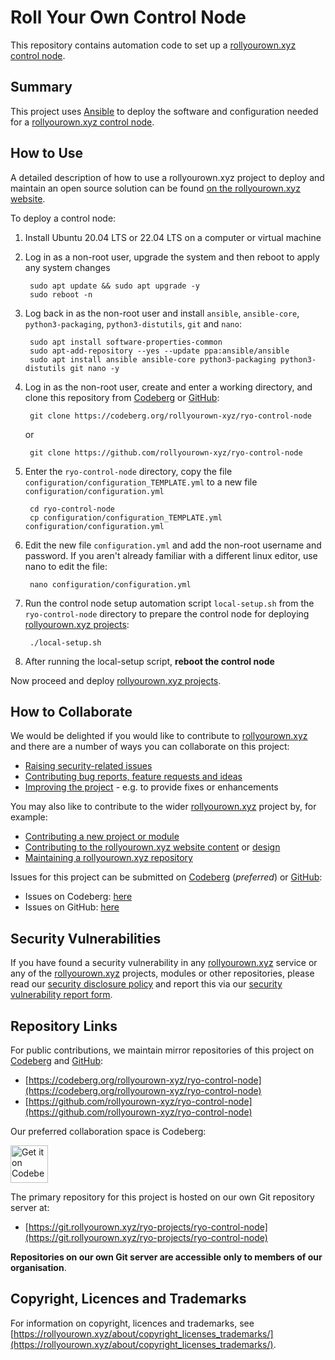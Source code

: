 <!--
SPDX-FileCopyrightText: 2022 Wilfred Nicoll <xyzroller@rollyourown.xyz>
SPDX-License-Identifier: CC-BY-SA-4.0
-->

# Roll Your Own Control Node

This repository contains automation code to set up a [rollyourown.xyz](https://rollyourown.xyz) [control node](https://rollyourown.xyz/rollyourown/how_to_use/control_node/).

## Summary

This project uses [Ansible](https://www.ansible.com/) to deploy the software and configuration needed for a [rollyourown.xyz control node](https://rollyourown.xyz/rollyourown/how_to_use/control_node/).

## How to Use

A detailed description of how to use a rollyourown.xyz project to deploy and maintain an open source solution can be found [on the rollyourown.xyz website](https://rollyourown.xyz/rollyourown/how_to_use/).

To deploy a control node:

1. Install Ubuntu 20.04 LTS or 22.04 LTS on a computer or virtual machine

2. Log in as a non-root user, upgrade the system and then reboot to apply any system changes

        sudo apt update && sudo apt upgrade -y
        sudo reboot -n

3. Log back in as the non-root user and install `ansible`, `ansible-core`, `python3-packaging`, `python3-distutils`, `git` and `nano`:

        sudo apt install software-properties-common
        sudo apt-add-repository --yes --update ppa:ansible/ansible
        sudo apt install ansible ansible-core python3-packaging python3-distutils git nano -y

4. Log in as the non-root user, create and enter a working directory, and clone this repository from [Codeberg](https://codeberg.org) or [GitHub](https://github.com):

        git clone https://codeberg.org/rollyourown-xyz/ryo-control-node

    or

        git clone https://github.com/rollyourown-xyz/ryo-control-node

5. Enter the `ryo-control-node` directory, copy the file `configuration/configuration_TEMPLATE.yml` to a new file `configuration/configuration.yml`

        cd ryo-control-node
        cp configuration/configuration_TEMPLATE.yml configuration/configuration.yml

6. Edit the new file `configuration.yml` and add the non-root username and password. If you aren't already familiar with a different linux editor, use nano to edit the file:

        nano configuration/configuration.yml

7. Run the control node setup automation script `local-setup.sh` from the `ryo-control-node` directory to prepare the control node for deploying [rollyourown.xyz projects](https://rollyourown.xyz/rollyourown/projects/):

        ./local-setup.sh

8. After running the local-setup script, **reboot the control node**

Now proceed and deploy [rollyourown.xyz projects](https://rollyourown.xyz/rollyourown/projects/).

## How to Collaborate

We would be delighted if you would like to contribute to [rollyourown.xyz](https://rollyourown.xyz) and there are a number of ways you can collaborate on this project:

- [Raising security-related issues](https://rollyourown.xyz/collaborate/security_vulnerabilities/)
- [Contributing bug reports, feature requests and ideas](https://rollyourown.xyz/collaborate/bug_reports_feature_requests_ideas/)
- [Improving the project](https://rollyourown.xyz/collaborate/existing_projects_and_modules/) - e.g. to provide fixes or enhancements

You may also like to contribute to the wider [rollyourown.xyz](https://rollyourown.xyz/) project by, for example:

- [Contributing a new project or module](https://rollyourown.xyz/collaborate/new_projects_and_modules/)
- [Contributing to the rollyourown.xyz website content](https://rollyourown.xyz/collaborate/website_content/) or [design](https://rollyourown.xyz/collaborate/website_design/)
- [Maintaining a rollyourown.xyz repository](https://rollyourown.xyz/collaborate/working_with_git/what_is_git/#project-maintainer)

Issues for this project can be submitted on [Codeberg](https://codeberg.org/) (_preferred_) or [GitHub](https://github.com/):

- Issues on Codeberg: [here](https://codeberg.org/rollyourown-xyz/ryo-control-node>/issues)
- Issues on GitHub: [here](https://github.com/rollyourown-xyz/ryo-control-node/issues)

## Security Vulnerabilities

If you have found a security vulnerability in any [rollyourown.xyz](https://rollyourown.xyz/) service or any of the [rollyourown.xyz](https://rollyourown.xyz/) projects, modules or other repositories, please read our [security disclosure policy](https://rollyourown.xyz/collaborate/security_vulnerabilities/) and report this via our [security vulnerability report form](https://forms.rollyourown.xyz/security-vulnerability).

## Repository Links

For public contributions, we maintain mirror repositories of this project on [Codeberg](https://codeberg.org) and [GitHub](https://github.com):

- [https://codeberg.org/rollyourown-xyz/ryo-control-node](https://codeberg.org/rollyourown-xyz/ryo-control-node)
- [https://github.com/rollyourown-xyz/ryo-control-node](https://github.com/rollyourown-xyz/ryo-control-node)

Our preferred collaboration space is Codeberg:

<a href="https://codeberg.org/rollyourown-xyz/ryo-control-node"><img alt="Get it on Codeberg" src="https://get-it-on.codeberg.org/get-it-on-blue-on-white.png" height="60"></a>

The primary repository for this project is hosted on our own Git repository server at:

- [https://git.rollyourown.xyz/ryo-projects/ryo-control-node](https://git.rollyourown.xyz/ryo-projects/ryo-control-node)

**Repositories on our own Git server are accessible only to members of our organisation**.

## Copyright, Licences and Trademarks

For information on copyright, licences and trademarks, see [https://rollyourown.xyz/about/copyright_licenses_trademarks/](https://rollyourown.xyz/about/copyright_licenses_trademarks/).
